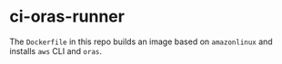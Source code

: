 # ci-oras-runner

The `Dockerfile` in this repo builds an image based on `amazonlinux` and installs `aws` CLI and `oras`.
